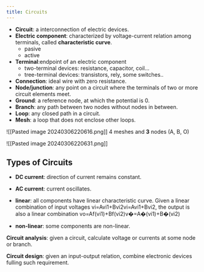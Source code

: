 ```yaml
---
title: Circuits
---
```


- **Circuit**: a interconnection of electric devices.
- **Electric component**: characterized by voltage-current relation among terminals, called **characteristic curve**.
    - pasive
    - active
- **Terminal**:endpoint of an electric component
    - two-terminal devices: resistance, capacitor, coil...
    - tree-terminal devices: transistors, rely, some switches..
- **Connection**: ideal wire with zero resistance.
- **Node/junction**: any point on a circuit where the terminals of two or more circuit elements meet.
- **Ground**: a reference node, at which the potential is 0.
- **Branch**: any path between two nodes without nodes in between.
- **Loop**: any closed path in a circuit.
- **Mesh**: a loop that does not enclose other loops.

![[Pasted image 20240306220616.png]]
4 meshes and **3** nodes (A, B, O)

![[Pasted image 20240306220631.png]]



## Types of Circuits
- **DC current**: direction of current remains constant.
- **AC current**: current oscillates.

- **linear**: all components have linear characteristic curve. Given a linear combination of input voltages vi=Avi1+Bvi2vi=Avi1+Bvi2, the output is also a linear combination vo=Af(vi1)+Bf(vi2)v�=A�(vi1)+B�(vi2)
- **non-linear**: some components are non-linear.

**Circuit analysis**: given a circuit, calculate voltage or currents at some node or branch.

**Circuit design**: given an input-output relation, combine electronic devices fulling such requirement.